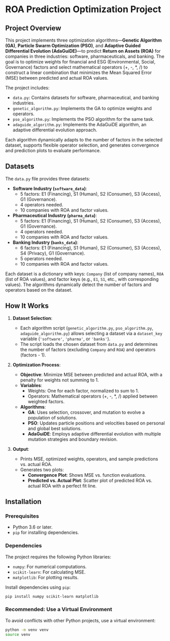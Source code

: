 # ROA Prediction Optimization Project

## Project Overview
This project implements three optimization algorithms—**Genetic Algorithm (GA)**, **Particle Swarm Optimization (PSO)**, and **Adaptive Guided Differential Evolution (AdaGuiDE)**—to predict **Return on Assets (ROA)** for companies in three industries: software, pharmaceuticals, and banking. The goal is to optimize weights for financial and ESG (Environmental, Social, Governance) factors and select mathematical operators (+, -, *, /) to construct a linear combination that minimizes the Mean Squared Error (MSE) between predicted and actual ROA values.

The project includes:
- `data.py`: Contains datasets for software, pharmaceutical, and banking industries.
- `genetic_algorithm.py`: Implements the GA to optimize weights and operators.
- `pso_algorithm.py`: Implements the PSO algorithm for the same task.
- `adaguide_algorithm.py`: Implements the AdaGuiDE algorithm, an adaptive differential evolution approach.

Each algorithm dynamically adapts to the number of factors in the selected dataset, supports flexible operator selection, and generates convergence and prediction plots to evaluate performance.

## Datasets
The `data.py` file provides three datasets:
- **Software Industry (`software_data`)**:
  - 5 factors: E1 (Financing), S1 (Human), S2 (Consumer), S3 (Access), G1 (Governance).
  - 4 operators needed.
  - 10 companies with ROA and factor values.
- **Pharmaceutical Industry (`pharma_data`)**:
  - 5 factors: E1 (Financing), S1 (Human), S2 (Consumer), S3 (Access), G1 (Governance).
  - 4 operators needed.
  - 10 companies with ROA and factor values.
- **Banking Industry (`banks_data`)**:
  - 6 factors: E1 (Financing), S1 (Human), S2 (Consumer), S3 (Access), S4 (Privacy), G1 (Governance).
  - 5 operators needed.
  - 10 companies with ROA and factor values.

Each dataset is a dictionary with keys: `Company` (list of company names), `ROA` (list of ROA values), and factor keys (e.g., `E1`, `S1`, etc., with corresponding values). The algorithms dynamically detect the number of factors and operators based on the dataset.

## How It Works
1. **Dataset Selection**:
   - Each algorithm script (`genetic_algorithm.py`, `pso_algorithm.py`, `adaguide_algorithm.py`) allows selecting a dataset via a `dataset_key` variable (`'software'`, `'pharma'`, or `'banks'`).
   - The script loads the chosen dataset from `data.py` and determines the number of factors (excluding `Company` and `ROA`) and operators (factors - 1).

2. **Optimization Process**:
   - **Objective**: Minimize MSE between predicted and actual ROA, with a penalty for weights not summing to 1.
   - **Variables**:
     - Weights: One for each factor, normalized to sum to 1.
     - Operators: Mathematical operators (+, -, *, /) applied between weighted factors.
   - **Algorithms**:
     - **GA**: Uses selection, crossover, and mutation to evolve a population of solutions.
     - **PSO**: Updates particle positions and velocities based on personal and global best solutions.
     - **AdaGuiDE**: Employs adaptive differential evolution with multiple mutation strategies and boundary revision.

3. **Output**:
   - Prints MSE, optimized weights, operators, and sample predictions vs. actual ROA.
   - Generates two plots:
     - **Convergence Plot**: Shows MSE vs. function evaluations.
     - **Predicted vs. Actual Plot**: Scatter plot of predicted ROA vs. actual ROA with a perfect fit line.

## Installation
### Prerequisites
- Python 3.6 or later.
- `pip` for installing dependencies.

### Dependencies
The project requires the following Python libraries:
- `numpy`: For numerical computations.
- `scikit-learn`: For calculating MSE.
- `matplotlib`: For plotting results.

Install dependencies using `pip`:
```bash
pip install numpy scikit-learn matplotlib
```

### Recommended: Use a Virtual Environment
To avoid conflicts with other Python projects, use a virtual environment:
```bash
python -m venv venv
source venv